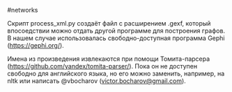 #networks

Скрипт process_xml.py создаёт файл с расширением .gexf, который впосоедствии можно отдать другой программе для построения графов. В нашем случае использовалась свободно-доступная программа Gephi (https://gephi.org/).

Имена из произведения извлекаются при помощи Томита-парсера (https://github.com/yandex/tomita-parser/). Пока он не доступен свободно для английского языка, но его можно заменить, например, на nltk или написать @vbocharov (victor.bocharov@gmail.com).





